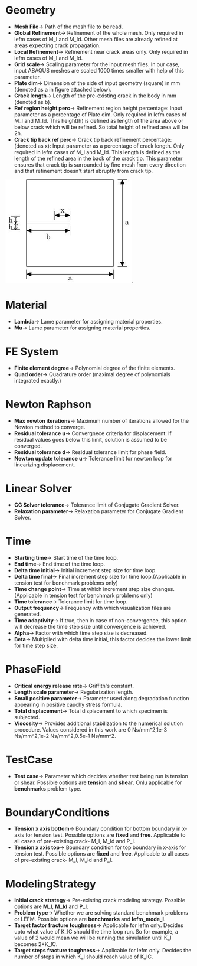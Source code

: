 # Geometry
- **Mesh File**-> Path of the mesh file to be read.
- **Global Refinement**-> Refinement of the whole mesh. Only required in lefm cases of M_I and M_Id. Other mesh files are already refined at areas expecting crack propagation.
- **Local Refinement**-> Refinement near crack areas only. Only required in lefm cases of M_I and M_Id.
- **Grid scale**-> Scaling parameter for the input mesh files. In our case, input ABAQUS meshes are scaled 1000 times smaller with help of this parameter.
- **Plate dim**-> Dimension of the side of input geometry (square) in mm (denoted as a in figure attached below). 
- **Crack length**-> Length of the pre-existing crack in the body in mm (denoted as b). 
- **Ref region height perc**-> Refinement region height percentage: Input parameter as a percentage of Plate dim. Only required in lefm cases of M_I and M_Id. This height(h) is defined as length of the area above or below crack which will be refined. So total height of refined area will be 2h. 
- **Crack tip back ref perc**-> Crack tip back refinement percentage:(denoted as x): Input parameter as a percentage of crack length. Only required in lefm cases of M_I and M_Id. This length is defined as the length of the refined area in the back of the crack tip. This parameter ensures that crack tip is surrounded by fine mesh from every direction and that refinement doesn't start abruptly from crack tip. 

![Geometry image](Geometry.jpg).

# Material
- **Lambda**-> Lame parameter for assigning material properties.
- **Mu**-> Lame parameter for assigning material properties.

# FE System
- **Finite element degree**->  Polynomial degree of the finite elements.
- **Quad order**-> Quadrature order (maximal degree of polynomials integrated exactly.)

# Newton Raphson
- **Max newton iterations**-> Maximum number of iterations allowed for the Newton method to converge.
- **Residual tolerance u**-> Convergnece criteria for displacement: If residual values goes below this limit, solution is assumed to be converged. 
- **Residual tolerance d**-> Residual tolerance limit for phase field.
- **Newton update tolerance u**-> Tolerance limit for newton loop for linearizing displacement.

# Linear Solver
- **CG Solver tolerance**-> Tolerance limit of Conjugate Gradient Solver.
- **Relaxation parameter**-> Relaxation parameter for Conjugate Gradient Solver.

# Time
- **Starting time**-> Start time of the time loop.
- **End time**-> End time of the time loop.
- **Delta time initial**-> Initial increment step size for time loop.
- **Delta time final**-> Final increment step size for time loop.(Applicable in tension test for benchmark problems only)
- **Time change point**-> Time at which increment step size changes.(Applicable in tension test for benchmark problems only)
- **Time tolerance**-> Tolerance limit for time loop.
- **Output frequency**-> Frequency with which visualization files are generated.
- **Time adaptivity**-> If true, then in case of non-convergence, this option will decrease the time step size until convergence is achieved.
- **Alpha**-> Factor with which time step size is decreased.
- **Beta**-> Multiplied with delta time initial, this factor decides the lower limit for time step size.

# PhaseField
- **Critical energy release rate**-> Griffith's constant.
- **Length scale parameter**-> Regularization length.
- **Small positive parameter**-> Parameter used along degradation function appearing in positive cauchy stress formula.
- **Total displacement**-> Total displacement to which specimen is subjected.
- **Viscosity**-> Provides additional stabilization to the numerical solution procedure. Values considered in this work are 0 Ns/mm^2,1e-3 Ns/mm^2,1e-2 Ns/mm^2,0.5e-1 Ns/mm^2.  

# TestCase
- **Test case**-> Parameter which decides whether test being run is tension or shear. Possible options are **tension** and **shear**. Onlu applicable for **benchmarks** problem type.

# BoundaryConditions
- **Tension x axis bottom**-> Boundary condition for bottom boundary in x-axis for tension test. Possible options are **fixed** and **free**. Applicable to all cases of pre-existing crack- M_I, M_Id and P_I. 
- **Tension x axis top**-> Boundary condition for top boundary in x-axis for tension test. Possible options are **fixed** and **free**. Applicable to all cases of pre-existing crack- M_I, M_Id and P_I. 

# ModelingStrategy
- **Initial crack strategy**-> Pre-existing crack modeling strategy. Possible options are **M_I**, **M_Id** and **P_I**.
- **Problem type**-> Whether we are solving standard benchmark problems or LEFM. Possible options are **benchmarks** and **lefm_mode_I**.
- **Target factor fracture toughness**-> Applicable for lefm only. Decides upto what value of K_IC should the time loop run. So for example, a value of 2 would mean we will be running the simulation until K_I becomes 2*K_IC. 
- **Target steps fracture toughness**-> Applicable for lefm only. Decides the number of steps in which K_I should reach value of K_IC.